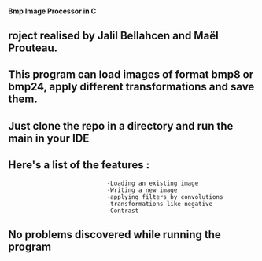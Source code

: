 ####                                                                                                            Bmp Image Processor in C

## roject realised by Jalil Bellahcen and Maël Prouteau.
## This program can load images of format bmp8 or bmp24, apply different transformations and save them.
## Just clone the repo in a directory and run the main in your IDE
## Here's a list of the features : 
                                -Loading an existing image 
                                -Writing a new image
                                -applying filters by convolutions
                                -transformations like negative
                                -Contrast
                                
## No problems discovered while running the program
                

